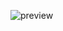 ![preview](https://github.com/HaeSeongPark/TIL/blob/master/ios/SocketChat/2019-03-13%2011.39.07.gif)
